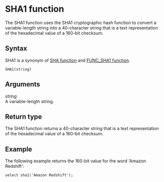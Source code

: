 # SHA1 function<a name="SHA1"></a>

The SHA1 function uses the SHA1 cryptographic hash function to convert a variable\-length string into a 40\-character string that is a text representation of the hexadecimal value of a 160\-bit checksum\.

## Syntax<a name="SHA1-syntax"></a>

SHA1 is a synonym of [SHA function](SHA.md) and [FUNC\_SHA1 function](FUNC_SHA1.md)\. 

```
SHA1(string)
```

## Arguments<a name="SHA1-arguments"></a>

 *string*   
A variable\-length string\.

## Return type<a name="SHA1-returm-type"></a>

The SHA1 function returns a 40\-character string that is a text representation of the hexadecimal value of a 160\-bit checksum\. 

## Example<a name="SHA1-example"></a>

The following example returns the 160\-bit value for the word 'Amazon Redshift': 

```
select sha1('Amazon Redshift');
```